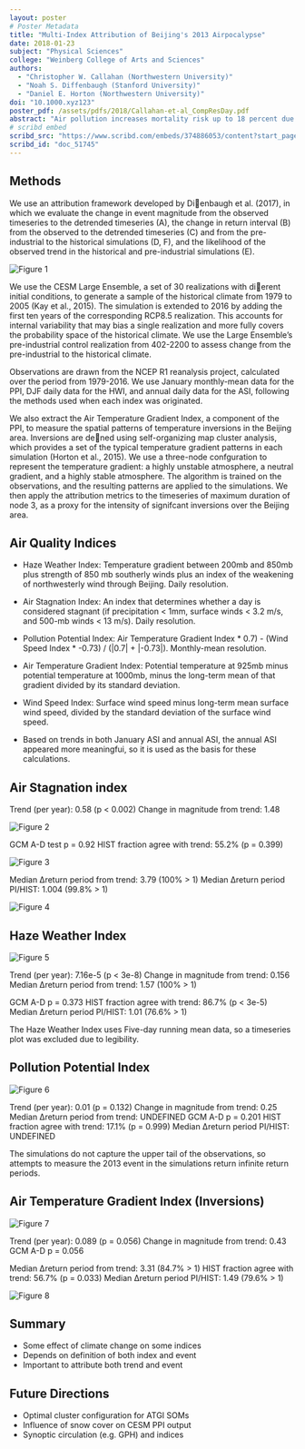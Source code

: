 ```yaml
---
layout: poster
# Poster Metadata
title: "Multi-Index Attribution of Beijing's 2013 Airpocalypse"
date: 2018-01-23
subject: "Physical Sciences"
college: "Weinberg College of Arts and Sciences"
authors:
  - "Christopher W. Callahan (Northwestern University)"
  - "Noah S. Diffenbaugh (Stanford University)"
  - "Daniel E. Horton (Northwestern University)"
doi: "10.1000.xyz123"
poster_pdf: /assets/pdfs/2018/Callahan-et-al_CompResDay.pdf
abstract: "Air pollution increases mortality risk up to 18 percent due to cardiovascular causes. Poor air quality occurs more when meteorological components prevent the dispersal of pollutants in the lower atmosphere. The atmospheric and hydrological patterns change as global warming alters the pattern of circulations seasonally. The purpose of this study was to use an air stagnation index (ASI) to quantify the meteorological conditions that allow poor air quality. We examined ASI by season given that each season is dominated by the distinct synoptic meteorological phenomenon. By looking at these phenomena, we aimed to better explain the change of stagnation events. Here, we applied the ASI to the bias-corrected Coupled Model Intercomparison Project (CMIP5) ensemble prediction data. An exploratory analysis of CMIP5 model biased data suggested that the trend of stagnation days and duration of stagnation events have different seasonal patterns, and fluctuated spatially and seasonally. Our result suggests that global climate change will alter the air stagnation occurrence in the different season. Stagnation is very likely to increase among various regions of the world, including those areas with historical pollution issue. To complete this study, we will apply statistical analyses in conjunction with multi-model agreement criteria to quantify the robustness of air stagnation change. Future work might include tuning the ASI Metric for specific regions of interest."
# scribd embed
scribd_src: "https://www.scribd.com/embeds/374886053/content?start_page=1&view_mode=scroll&access_key=key-TrkQCF0WSvYLBYa5Q6QD&show_recommendations=true"
scribd_id: "doc_51745"
---
```

## Methods
We use an attribution framework developed by Dienbaugh et al. (2017), in which we evaluate the change in event magnitude from the observed timeseries to the detrended timeseries (A), the change in return interval (B) from the observed to the detrended timeseries (C) and from the pre-industrial to the historical simulations (D, F), and the likelihood of the observed trend in the historical and pre-industrial simulations (E).

![Figure 1](/assets/images/2018/multi-index-attribution-of-beijings-2013-airpocalypse-1.png)

We use the CESM Large Ensemble, a set of 30 realizations with dierent initial conditions, to generate a sample of the historical climate from 1979 to 2005 (Kay et al., 2015). The simulation is extended to 2016 by adding the first ten years of the corresponding RCP8.5 realization. This accounts for internal variability that may bias a single realization and more fully covers the probability space of the historical climate. We use the Large Ensemble’s pre-industrial control realization from 402-2200 to assess change from the pre-industrial to the historical climate.

Observations are drawn from the NCEP R1 reanalysis project, calculated over the period from 1979-2016. We use January monthly-mean data for the PPI, DJF daily data for the HWI, and annual daily data for the ASI, following the methods used when each index was originated.

We also extract the Air Temperature Gradient Index, a component of the PPI, to measure the spatial patterns of temperature inversions in the Beijing area. Inversions are dened using self-organizing map cluster analysis, which provides a set of the typical temperature gradient patterns in each simulation (Horton et al., 2015). We use a three-node confguration to represent the temperature gradient: a highly unstable atmosphere, a neutral gradient, and a highly stable atmosphere. The algorithm is trained on the observations, and the resulting patterns are applied to the simulations. We then apply the attribution metrics to the timeseries of maximum duration of node 3, as a proxy for the intensity of signifcant inversions over the Beijing area.

## Air Quality Indices
- Haze Weather Index: Temperature gradient between 200mb and 850mb plus strength of 850 mb southerly winds plus an index of the weakening of northwesterly wind through Beijing. Daily resolution.

- Air Stagnation Index: An index that determines whether a day is considered stagnant (if precipitation < 1mm, surface winds < 3.2 m/s, and 500-mb winds < 13 m/s). Daily resolution.

- Pollution Potential Index: Air Temperature Gradient Index * 0.7) - (Wind Speed Index * -0.73) / (|0.7| + |-0.73|). Monthly-mean resolution.

- Air Temperature Gradient Index: Potential temperature at 925mb minus potential temperature at 1000mb, minus the long-term mean of that gradient divided by its standard deviation.

- Wind Speed Index: Surface wind speed minus long-term mean surface wind speed, divided by the standard deviation of the surface wind speed.

- Based on trends in both January ASI and annual ASI, the annual ASI appeared more meaningfui, so it is used as the basis for these calculations.

## Air Stagnation index
Trend (per year): 0.58 (p < 0.002)
Change in magnitude from trend: 1.48

![Figure 2](/assets/images/2018/multi-index-attribution-of-beijings-2013-airpocalypse-2.png)

GCM A-D test p = 0.92
HIST fraction agree with trend: 55.2% (p = 0.399)

![Figure 3](/assets/images/2018/multi-index-attribution-of-beijings-2013-airpocalypse-3.png)

Median ∆return period from trend: 3.79 (100% > 1)
Median ∆return period PI/HIST: 1.004 (99.8% > 1)

![Figure 4](/assets/images/2018/multi-index-attribution-of-beijings-2013-airpocalypse-4.png)

## Haze Weather Index

![Figure 5](/assets/images/2018/multi-index-attribution-of-beijings-2013-airpocalypse-5.png)

Trend (per year): 7.16e-5 (p < 3e-8)
Change in magnitude from trend: 0.156
Median ∆return period from trend: 1.57 (100% > 1)

GCM A-D p = 0.373
HIST fraction agree with trend: 86.7% (p < 3e-5)
Median ∆return period PI/HIST: 1.01 (76.6% > 1)

The Haze Weather Index uses Five-day running
mean data, so a timeseries plot was excluded
due to legibility.

## Pollution Potential Index

![Figure 6](/assets/images/2018/multi-index-attribution-of-beijings-2013-airpocalypse-6.png)

Trend (per year): 0.01 (p = 0.132)
Change in magnitude from trend: 0.25
Median ∆return period from trend: UNDEFINED
GCM A-D p = 0.201
HIST fraction agree with trend: 17.1% (p = 0.999)
Median ∆return period PI/HIST: UNDEFINED

The simulations do not capture the upper tail of the observations, so attempts to measure the 2013 event in the simulations return infinite return periods.

## Air Temperature Gradient Index (Inversions)

![Figure 7](/assets/images/2018/multi-index-attribution-of-beijings-2013-airpocalypse-7.png)

Trend (per year): 0.089 (p = 0.056)
Change in magnitude from trend:
0.43
GCM A-D p = 0.056

Median ∆return period from trend: 3.31 (84.7% > 1)
HIST fraction agree with trend: 56.7% (p = 0.033)
Median ∆return period PI/HIST: 1.49 (79.6% > 1)

![Figure 8](/assets/images/2018/multi-index-attribution-of-beijings-2013-airpocalypse-8.png)

## Summary
- Some effect of climate change on some indices
- Depends on definition of both index and event
- Important to attribute both trend and event

## Future Directions
- Optimal cluster configuration for ATGI SOMs
- Influence of snow cover on CESM PPI output
- Synoptic circulation (e.g. GPH) and indices
